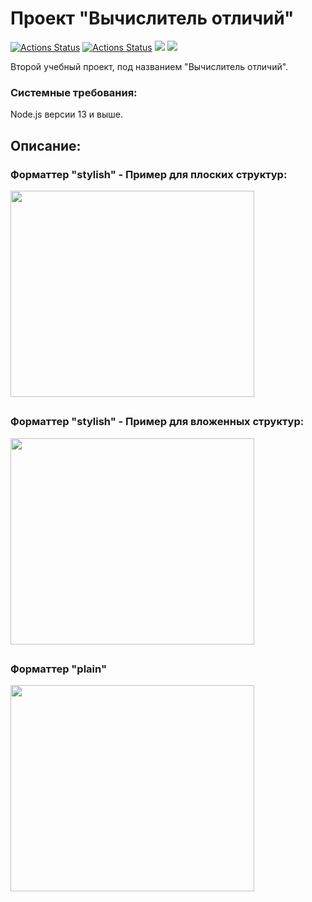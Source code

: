 ### <h1>Проект "Вычислитель отличий"</h1>
[![Actions Status](https://github.com/1808Avenue/frontend-project-46/workflows/CI/badge.svg)](https://github.com/1808Avenue/frontend-project-46/actions/workflows/build.yml)
[![Actions Status](https://github.com/1808Avenue/frontend-project-46/workflows/hexlet-check/badge.svg)](https://github.com/1808Avenue/frontend-project-46/actions/workflows/hexlet-check.yml)
<a href="https://codeclimate.com/github/1808Avenue/frontend-project-46/maintainability"><img src="https://api.codeclimate.com/v1/badges/c35f1130346f0d3ef2e2/maintainability" /></a>
<a href="https://codeclimate.com/github/1808Avenue/frontend-project-46/test_coverage"><img src="https://api.codeclimate.com/v1/badges/c35f1130346f0d3ef2e2/test_coverage" /></a>

<p>Второй учебный проект, под названием "Вычислитель отличий".</p>
<h3>Системные требования:</h3>
<p>Node.js версии 13 и выше.</p>

<h2>Описание:</h2>
<h3>Форматтер "stylish" - Пример для плоских структур:</h3>
<a href="https://asciinema.org/a/LkJD43YBDN0KmmRGLUd5fgLU5" target="_blank"><img style="width: 390px; height: 330px;" src="https://asciinema.org/a/LkJD43YBDN0KmmRGLUd5fgLU5.svg" /></a>
<h2></h2>

<h3>Форматтер "stylish" - Пример для вложенных структур:</h3>
<a href="https://asciinema.org/a/daH1Z4rOsGCpAFRT1TT2lAEx9" target="_blank"><img style="width: 390px; height: 330px;" src="https://asciinema.org/a/daH1Z4rOsGCpAFRT1TT2lAEx9.svg" /></a>
<h2></h2>

<h3>Форматтер "plain"</h3>
<a href="https://asciinema.org/a/m56z1nTCfPZzN1L22ZsPq2yEV" target="_blank"><img style="width: 390px; height: 330px;" src="https://asciinema.org/a/m56z1nTCfPZzN1L22ZsPq2yEV.svg" /></a>
<h2></h2>
